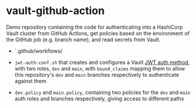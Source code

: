 # vault-github-action

Demo repository containing the code for authenticating into a HashiCorp Vault cluster from GitHub Actions, get policies based on the environment of the GitHub job (e.g. branch name), and read secrets from Vault. 

- `.github/workflows/

- `jwt-auth-conf.sh` that creates and configures a Vault [JWT auth method](https://developer.hashicorp.com/vault/docs/auth/jwt), with two roles, `dev` and `main`, with `bound_claims` mapping them to allow this repository's `dev` and `main` branches respectively to authenticate against them

- `dev.policy` and `main.policy`, containing two policies for the `dev` and `main` auth roles and branches respectively, giving access to different paths

